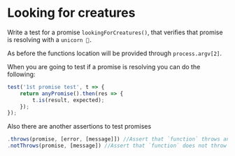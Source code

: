 # Looking for creatures

Write a test for a promise `lookingForCreatures()`, that verifies that promise is resolving with a `unicorn 🦄.`

As before the functions location will be provided through `process.argv[2]`.

When you are going to test if a promise is resolving you can do the following:

```js
test('1st promise test', t => {
	return anyPromise().then(res => {
		t.is(result, expected);
	});
});
```

Also there are another assertions to test promises

```js
.throws(promise, [error, [message]]) //Assert that `function` throws an error, or `promise` rejects with an error.
.notThrows(promise, [message]) //Assert that `function` does not throw an error or that `promise` does not reject with an error.
```